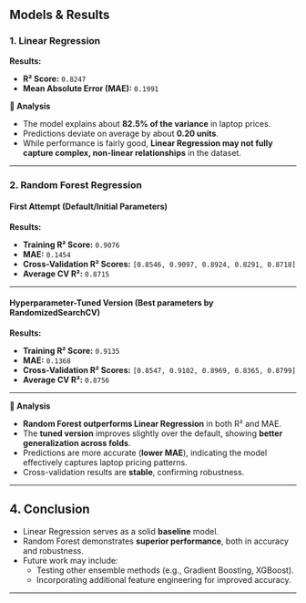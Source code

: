 ## Models & Results

### 1. Linear Regression

**Results:**
- **R² Score:** `0.8247`  
- **Mean Absolute Error (MAE):** `0.1991`  

**🔎 Analysis**
- The model explains about **82.5% of the variance** in laptop prices.  
- Predictions deviate on average by about **0.20 units**.  
- While performance is fairly good, **Linear Regression may not fully capture complex, non-linear relationships** in the dataset.  

---

### 2. Random Forest Regression

#### First Attempt (Default/Initial Parameters)

**Results:**
- **Training R² Score:** `0.9076`  
- **MAE:** `0.1454`  
- **Cross-Validation R² Scores:** `[0.8546, 0.9097, 0.8924, 0.8291, 0.8718]`  
- **Average CV R²:** `0.8715`  

---

#### Hyperparameter-Tuned Version (Best parameters by RandomizedSearchCV)

**Results:**
- **Training R² Score:** `0.9135`  
- **MAE:** `0.1368`  
- **Cross-Validation R² Scores:** `[0.8547, 0.9102, 0.8969, 0.8365, 0.8799]`  
- **Average CV R²:** `0.8756`  

---

**🔎 Analysis**
- **Random Forest outperforms Linear Regression** in both R² and MAE.  
- The **tuned version** improves slightly over the default, showing **better generalization across folds**.  
- Predictions are more accurate (**lower MAE**), indicating the model effectively captures laptop pricing patterns.  
- Cross-validation results are **stable**, confirming robustness.  

---

## 4. Conclusion
- Linear Regression serves as a solid **baseline** model.  
- Random Forest demonstrates **superior performance**, both in accuracy and robustness.  
- Future work may include:
  - Testing other ensemble methods (e.g., Gradient Boosting, XGBoost).  
  - Incorporating additional feature engineering for improved accuracy.  

---
